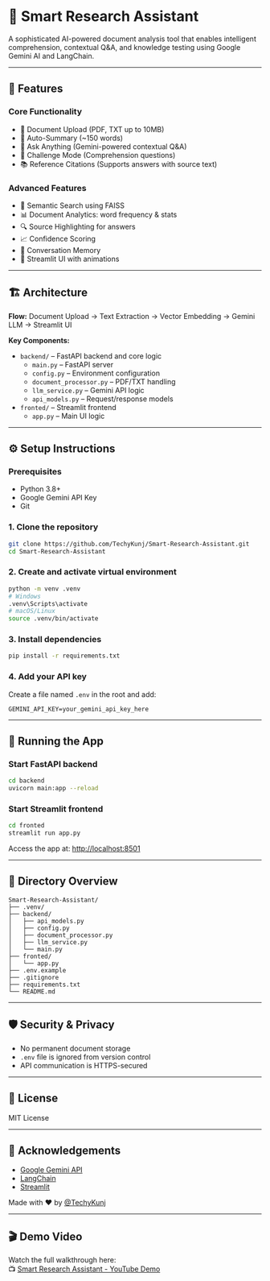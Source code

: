 # 🔬 Smart Research Assistant

A sophisticated AI-powered document analysis tool that enables intelligent comprehension, contextual Q&A, and knowledge testing using Google Gemini AI and LangChain.

---

## 🌟 Features

### Core Functionality
- 📄 Document Upload (PDF, TXT up to 10MB)
- 🤖 Auto-Summary (~150 words)
- 💬 Ask Anything (Gemini-powered contextual Q&A)
- 🎯 Challenge Mode (Comprehension questions)
- 📚 Reference Citations (Supports answers with source text)

### Advanced Features
- 🧠 Semantic Search using FAISS
- 📊 Document Analytics: word frequency & stats
- 🔍 Source Highlighting for answers
- 📈 Confidence Scoring
- 💾 Conversation Memory
- 🎨 Streamlit UI with animations

---

## 🏗️ Architecture

**Flow:** Document Upload → Text Extraction → Vector Embedding → Gemini LLM → Streamlit UI

**Key Components:**
- `backend/` – FastAPI backend and core logic
  - `main.py` – FastAPI server
  - `config.py` – Environment configuration
  - `document_processor.py` – PDF/TXT handling
  - `llm_service.py` – Gemini API logic
  - `api_models.py` – Request/response models
- `fronted/` – Streamlit frontend
  - `app.py` – Main UI logic

---

## ⚙️ Setup Instructions

### Prerequisites
- Python 3.8+
- Google Gemini API Key
- Git

### 1. Clone the repository
```bash
git clone https://github.com/TechyKunj/Smart-Research-Assistant.git
cd Smart-Research-Assistant
```

### 2. Create and activate virtual environment
```bash
python -m venv .venv
# Windows
.venv\Scripts\activate
# macOS/Linux
source .venv/bin/activate
```

### 3. Install dependencies
```bash
pip install -r requirements.txt
```

### 4. Add your API key
Create a file named `.env` in the root and add:
```env
GEMINI_API_KEY=your_gemini_api_key_here
```

---

## 🚀 Running the App

### Start FastAPI backend
```bash
cd backend
uvicorn main:app --reload
```

### Start Streamlit frontend
```bash
cd fronted
streamlit run app.py
```

Access the app at: [http://localhost:8501](http://localhost:8501)

---

## 📁 Directory Overview

```
Smart-Research-Assistant/
├── .venv/
├── backend/
│   ├── api_models.py
│   ├── config.py
│   ├── document_processor.py
│   ├── llm_service.py
│   └── main.py
├── fronted/
│   └── app.py
├── .env.example
├── .gitignore
├── requirements.txt
└── README.md
```

---

## 🛡️ Security & Privacy

- No permanent document storage
- `.env` file is ignored from version control
- API communication is HTTPS-secured

---

## 📝 License

MIT License

---

## 🙌 Acknowledgements

- [Google Gemini API](https://ai.google.dev)
- [LangChain](https://www.langchain.com/)
- [Streamlit](https://streamlit.io/)

Made with ❤️ by [@TechyKunj](https://github.com/TechyKunj)

---

## 🎬 Demo Video

Watch the full walkthrough here:  
📺 [Smart Research Assistant - YouTube Demo](https://youtu.be/kCn1rpg3iHE)

